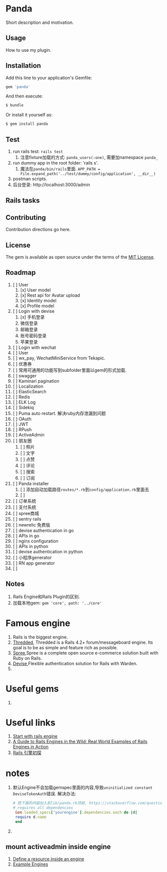 # Panda
Short description and motivation.


## Usage
How to use my plugin.

## Installation
Add this line to your application's Gemfile:

```ruby
gem 'panda'
```

And then execute:
```bash
$ bundle
```

Or install it yourself as:
```bash
$ gem install panda
```


## Test
1. run rails test: `rails test`
   1. 注意fixture加载的方式: `panda_users(:one)`, 需要加namespace `panda_`
1. run dummy app in the root folder: 'rails s'.
   1. 魔法在`panda/bin/rails`里面. `APP_PATH = File.expand_path('../test/dummy/config/application', __dir__)`
1. postman scripts.
1. 后台登录: http://localhost:3000/admin

## Rails tasks

## Contributing
Contribution directions go here.

## License
The gem is available as open source under the terms of the [MIT License](https://opensource.org/licenses/MIT).

## Roadmap
1. [ ] User
	1. [x] User model
	1. [x] Rest api for Avatar upload
	1. [x] Identity model
	1. [x] Profile model
1. [ ] Login with devise
    1. [x] 手机登录
	1. 微信登录
	1. 邮箱登录
	1. 账号密码登录
	1. 苹果登录
1. [ ] Login with wechat
1. [ ] User
1. [ ] wx_pay, WechatMiniService from Tekapic.
1. [ ] 优惠券
1. [ ] 常用可通用的功能写到subfolder里面以gem的形式加载.
1. [ ] swagger
1. [ ] Kaminari pagination
1. [ ] Localization
1. [ ] ElasticSearch
1. [ ] Redis
1. [ ] ELK Log
1. [ ] Sidekiq
1. [ ] Puma auto restart. 解决ruby内存泄漏到问题
1. [ ] OAuth
1. [ ] JWT
1. [ ] RPush
1. [ ] ActiveAdmin
1. [ ] 朋友圈
   	1. [ ] 照片
   	1. [ ] 文字
	1. [ ] 点赞
	1. [ ] 评论
	1. [ ] 搜索
	1. [ ] 订阅
1. [ ] Panda installer
	1. [ ] 添加自动加载路径`routes/*.rb`到`config/application.rb`里面去
	1. [ ]
1. [ ] 订单系统
1. [ ] 支付系统
1. [ ] spree商城
1. [ ] sentry rails
1. [ ] newrelic 免费版
1. [ ] devise authentication in go
1. [ ] APIs in go
1. [ ] nginx configuration
1. [ ] APIs in python
1. [ ] devise authentication in python
1. [ ] 小程序generator
1. [ ] RN app generator
1. [ ]


## Notes
1. Rails Engine和Rails Plugin的区别.
1. 加载本地gem: `gem 'core', path: '../core'`
# Famous engine
1. Rails is the biggest engine.
1. [Thredded](https://github.com/thredded/thredded), Thredded is a Rails 4.2+ forum/messageboard engine. Its goal is to be as simple and feature rich as possible.
1. [Spree](https://github.com/spree/spree),Spree is a complete open source e-commerce solution built with Ruby on Rails.
1. [Devise](https://github.com/heartcombo/devise),Flexible authentication solution for Rails with Warden.
1.

# Useful gems
1.
# Useful links
1. [Start with rails engine](https://guides.rubyonrails.org/engines.html)
1. [A Guide to Rails Engines in the Wild: Real World Examples of Rails Engines in Action](https://www.toptal.com/ruby-on-rails/rails-engines-in-the-wild-real-world-examples-of-rails-engines-in-action)
1. [Rails 引擎初探](https://www.jianshu.com/p/c60aafdb2a85)

# notes
1. 默认Engine不会加载gemspec里面的内容,导致`uninitialized constant DeviseTokenAuth`错误.
   解决办法:
   ~~~ruby
   # 把下面的内容加入到lib/panda.rb顶部, https://stackoverflow.com/questions/5159607/rails-engine-gems-dependencies-how-to-load-them-into-the-application
   # requires all dependencies
	Gem.loaded_specs['yourengine'].dependencies.each do |d|
	require d.name
	end
   ~~~
1.

## mount activeadmin inside engine
1. [Define a resource inside an engine](https://github.com/activeadmin/activeadmin/wiki/Define-a-resource-inside-an-engine)
1. [Example Engines](https://github.com/activeadmin/activeadmin/wiki#engines-gems)
